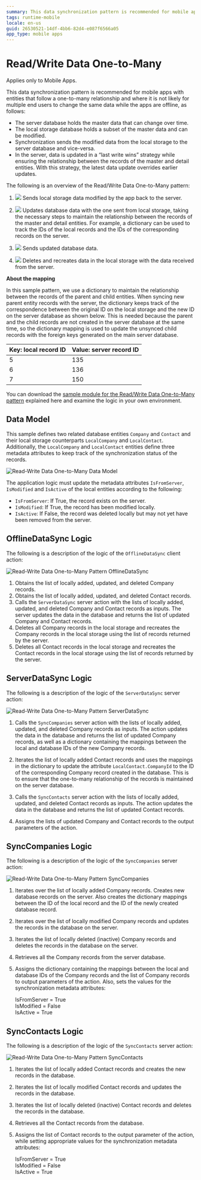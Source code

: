 ```yaml
---
summary: This data synchronization pattern is recommended for mobile apps with entities that follow a one-to-many relationship and where it is not likely for multiple end users to change the same data while the apps are offline.
tags: runtime-mobile
locale: en-us
guid: 26530521-14df-4bb6-82d4-e087f6566a05
app_type: mobile apps
---
```


# Read/Write Data One-to-Many

<div class="info" markdown="1">

Applies only to Mobile Apps.

</div>

This data synchronization pattern is recommended for mobile apps with entities that follow a one-to-many relationship and where it is not likely for multiple end users to change the same data while the apps are offline, as follows:

* The server database holds the master data that can change over time.
* The local storage database holds a subset of the master data and can be modified.
* Synchronization sends the modified data from the local storage to the server database and vice-versa.
* In the server, data is updated in a “last write wins” strategy while ensuring the relationship between the records of the master and detail entities. With this strategy, the latest data update overrides earlier updates.

The following is an overview of the Read/Write Data One-to-Many pattern:

1. ![](images/icon-client.png) Sends local storage data modified by the app back to the server.

1. ![](images/icon-server.png) Updates database data with the one sent from local storage, taking the necessary steps to maintain the relationship between the records of the master and detail entities. For example, a dictionary can be used to track the IDs of the local records and the IDs of the corresponding records on the server.

1. ![](images/icon-server.png) Sends updated database data. 

1. ![](images/icon-client.png) Deletes and recreates data in the local storage with the data received from the server.


**About the mapping**

In this sample pattern, we use a dictionary to maintain the relationship between the records of the parent and child entities. When syncing new parent entity records with the server, the dictionary keeps track of the correspondence between the original ID on the local storage and the new ID on the server database as shown below. This is needed because the parent and the child records are not created in the server database at the same time, so the dictionary mapping is used to update the unsynced child records with the foreign keys generated on the main server database.

Key: local record ID | Value: server record ID
---------------------|------------------------
5                    | 135
6                    | 136
7                    | 150

You can download the [sample module for the Read/Write Data One-to-Many pattern](http://www.outsystems.com/forge/component/1638/Offline+Data+Sync+Patterns/) explained here and examine the logic in your own environment.


## Data Model

This sample defines two related database entities `Company` and `Contact` and their local storage counterparts `LocalCompany` and `LocalContact`. Additionally, the `LocalCompany` and `LocalContact` entities define three metadata attributes to keep track of the synchronization status of the records.

![Read-Write Data One-to-Many Data Model](images/read-write-data-one-to-many-data-model.png)

The application logic must update the metadata attributes `IsFromServer`, `IsModified` and `IsActive` of the local entities according to the following:

* `IsFromServer`: If True, the record exists on the server.
* `IsModified`: If True, the record has been modified locally.
* `IsActive`: If False, the record was deleted locally but may not yet have been removed from the server. 


## OfflineDataSync Logic

The following is a description of the logic of the `OfflineDataSync` client action:

![Read-Write Data One-to-Many Pattern OfflineDataSync](images/read-write-data-one-to-many-offlinedatasync.png)

1. Obtains the list of locally added, updated, and deleted Company records.
1. Obtains the list of locally added, updated, and deleted Contact records.
1. Calls the `ServerDataSync` server action with the lists of locally added, updated, and deleted Company and Contact records as inputs. The server updates the data in the database and returns the list of updated Company and Contact records.
1. Deletes all Company records in the local storage and recreates the Company records in the local storage using the list of records returned by the server.
1. Deletes all Contact records in the local storage and recreates the Contact records in the local storage using the list of records returned by the server.


## ServerDataSync Logic

The following is a description of the logic of the `ServerDataSync` server action:

![Read-Write Data One-to-Many Pattern ServerDataSync](images/read-write-data-one-to-many-serverdatasync.png)

1. Calls the `SyncCompanies` server action with the lists of locally added, updated, and deleted Company records as inputs. The action updates the data in the database and returns the list of updated Company records, as well as a dictionary containing the mappings between the local and database IDs of the new Company records.

1. Iterates the list of locally added Contact records and uses the mappings in the dictionary to update the attribute `LocalContact.CompanyId` to the ID of the corresponding Company record created in the database. This is to ensure that the one-to-many relationship of the records is maintained on the server database.

1. Calls the `SyncContacts` server action with the lists of locally added, updated, and deleted Contact records as inputs. The action updates the data in the database and returns the list of updated Contact records.

1. Assigns the lists of updated Company and Contact records to the output parameters of the action.


## SyncCompanies Logic

The following is a description of the logic of the `SyncCompanies` server action:

![Read-Write Data One-to-Many Pattern SyncCompanies](images/read-write-data-one-to-many-synccompanies.png)

1. Iterates over the list of locally added Company records. Creates new database records on the server. Also creates the dictionary mappings between the ID of the local record and the ID of the newly created database record.

1. Iterates over the list of locally modified Company records and updates the records in the database on the server.

1. Iterates the list of locally deleted (inactive) Company records and deletes the records in the database on the server.

1. Retrieves all the Company records from the server database.

1. Assigns the dictionary containing the mappings between the local and database IDs of the Company records and the list of Company records to output parameters of the action. Also, sets the values for the synchronization metadata attributes:

    IsFromServer = True  
    IsModified = False  
    IsActive = True


## SyncContacts Logic

The following is a description of the logic of the `SyncContacts` server action:

![Read-Write Data One-to-Many Pattern SyncContacts](images/read-write-data-one-to-many-synccontacts.png)

1. Iterates the list of locally added Contact records and creates the new records in the database.

1. Iterates the list of locally modified Contact records and updates the records in the database.

1. Iterates the list of locally deleted (inactive) Contact records and deletes the records in the database.

1. Retrieves all the Contact records from the database.

1. Assigns the list of Contact records to the output parameter of the action, while setting appropriate values for the synchronization metadata attributes:

    IsFromServer = True  
    IsModified = False  
    IsActive = True
